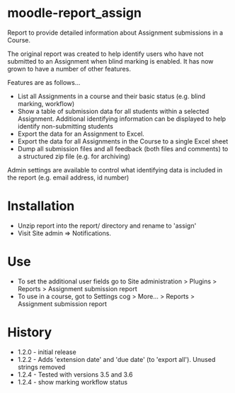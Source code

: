 moodle-report_assign
====================

Report to provide detailed information about Assignment submissions in a Course.

The original report was created to help identify users who have not submitted to an Assignment
when blind marking is enabled. It has now grown to have a number of other features.

Features are as follows...

* List all Assignments in a course and their basic status (e.g. blind marking, workflow)
* Show a table of submission data for all students within a selected Assignment. Additional identifying information can
be displayed to help identify non-submitting students
* Export the data for an Assignment to Excel.
* Export the data for all Assignments in the Course to a single Excel sheet
* Dump all submission files and all feedback (both files and comments) to a structured zip file (e.g. for archiving)

Admin settings are available to control what identifying data is included in the report (e.g. email address, id number)

Installation
============

* Unzip report into the report/ directory and rename to 'assign'
* Visit Site admin => Notifications.

Use
===

* To set the additional user fields go to Site administration > Plugins > Reports > Assignment submission report
* To use in a course, got to Settings cog > More... > Reports > Assignment submission report

History
======

* 1.2.0 - initial release
* 1.2.2 - Adds 'extension date' and 'due date' (to 'export all'). Unused strings removed
* 1.2.4 - Tested with versions 3.5 and 3.6
* 1.2.4 - show marking workflow status
